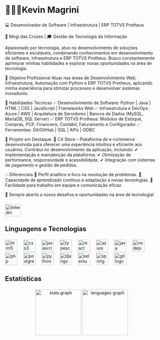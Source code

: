 <h1 align="left">🧑🏻‍💻Kevin Magrini</h1>

###

<p align="left">💻 Desenvolvedor de Software | Infraestrutura | ERP TOTVS Protheus

📍 Mogi das Cruzes | 🎓 Gestão de Tecnologia da Informação

Apaixonado por tecnologia, atuo no desenvolvimento de soluções eficientes e escaláveis, combinando conhecimentos em desenvolvimento de software, infraestrutura e ERP TOTVS Protheus. Busco constantemente aprimorar minhas habilidades e explorar novas oportunidades na área de tecnologia.

🚀 Objetivo Profissional
Atuar nas áreas de Desenvolvimento Web, Infraestrutura, Automação com Python e ERP TOTVS Protheus, aplicando minha experiência para otimizar processos e desenvolver sistemas inovadores.

🔧 Habilidades Técnicas
✅ Desenvolvimento de Software: Python | Java | HTML | CSS | JavaScript | Frameworks Web
✅ Infraestrutura e DevOps: Azure | AWS | Arquitetura de Servidores | Bancos de Dados (MySQL, MariaDB, SQL Server)
✅ ERP TOTVS Protheus: Módulos de Estoque, Compras, PCP, Financeiro, Contábil, Faturamento e Configurador
✅ Ferramentas: Git/GitHub | SQL | APIs | ODBC

🛒 Projeto em Destaque: 
📌 C4 Store – Plataforma de e-commerce desenvolvida para oferecer uma experiência intuitiva e eficiente aos usuários. Contribuí no desenvolvimento da aplicação, incluindo:
✔ Implementação e manutenção da plataforma.
✔ Otimização de performance, responsividade e acessibilidade.
✔ Integração com sistemas de pagamento e gestão de pedidos.

💡 Diferenciais
🔹 Perfil analítico e foco na resolução de problemas.
🔹 Capacidade de aprendizado contínuo e adaptação a novas tecnologias.
🔹 Facilidade para trabalho em equipe e comunicação eficaz.

📩 Sempre aberto a novos desafios e oportunidades na área de tecnologia!</p>

###

<div align="left">
  <a href="www.linkedin.com/in/kevin-magrini" target="_blank">
    <img src="https://raw.githubusercontent.com/maurodesouza/profile-readme-generator/master/src/assets/icons/social/linkedin/default.svg" width="52" height="40" alt="linkedin logo"  />
  </a>
</div>

###

<h2 align="left">Linguagens e Tecnologias</h2>

###

<div align="left">
  <img src="https://cdn.jsdelivr.net/gh/devicons/devicon/icons/html5/html5-original.svg" height="40" alt="html5 logo"  />
  <img width="12" />
  <img src="https://cdn.jsdelivr.net/gh/devicons/devicon/icons/css3/css3-original.svg" height="40" alt="css3 logo"  />
  <img width="12" />
  <img src="https://cdn.jsdelivr.net/gh/devicons/devicon/icons/javascript/javascript-original.svg" height="40" alt="javascript logo"  />
  <img width="12" />
  <img src="https://cdn.jsdelivr.net/gh/devicons/devicon/icons/typescript/typescript-original.svg" height="40" alt="typescript logo"  />
  <img width="12" />
  <img src="https://cdn.jsdelivr.net/gh/devicons/devicon/icons/react/react-original.svg" height="40" alt="react logo"  />
  <img width="12" />
  <img src="https://cdn.jsdelivr.net/gh/devicons/devicon/icons/azure/azure-original.svg" height="40" alt="azure logo"  />
  <img width="12" />
  <img src="https://cdn.jsdelivr.net/gh/devicons/devicon/icons/java/java-original.svg" height="40" alt="java logo"  />
  <img width="12" />
  <img src="https://cdn.jsdelivr.net/gh/devicons/devicon/icons/nodejs/nodejs-original.svg" height="40" alt="nodejs logo"  />
  <img width="12" />
  <img src="https://cdn.jsdelivr.net/gh/devicons/devicon/icons/php/php-original.svg" height="40" alt="php logo"  />
  <img width="12" />
  <img src="https://cdn.jsdelivr.net/gh/devicons/devicon/icons/postgresql/postgresql-original.svg" height="40" alt="postgresql logo"  />
  <img width="12" />
  <img src="https://cdn.jsdelivr.net/gh/devicons/devicon/icons/python/python-original.svg" height="40" alt="python logo"  />
  <img width="12" />
  <img src="https://cdn.jsdelivr.net/gh/devicons/devicon/icons/django/django-plain.svg" height="40" alt="django logo"  />
  <img width="12" />
  <img src="https://cdn.jsdelivr.net/gh/devicons/devicon/icons/selenium/selenium-original.svg" height="40" alt="selenium logo"  />
  <img width="12" />
  <img src="https://cdn.jsdelivr.net/gh/devicons/devicon/icons/spring/spring-original.svg" height="40" alt="spring logo"  />
  <img width="12" />
  <img src="https://cdn.jsdelivr.net/gh/devicons/devicon/icons/git/git-original.svg" height="40" alt="git logo"  />
</div>

###

<h2 align="left">Estatísticas</h2>

###

<div align="center">
  <img src="https://github-readme-stats.vercel.app/api?username=kmagrini&hide_title=false&hide_rank=false&show_icons=true&include_all_commits=true&count_private=true&disable_animations=false&theme=gruvbox_light&locale=pt-br&hide_border=false&order=1" height="150" alt="stats graph"  />
  <img src="https://github-readme-stats.vercel.app/api/top-langs?username=kmagrini&locale=pt-br&hide_title=false&layout=compact&card_width=320&langs_count=5&theme=gruvbox_light&hide_border=false&order=2" height="150" alt="languages graph"  />
</div>

###
